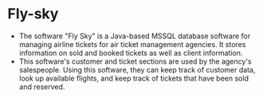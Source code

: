 # Fly-sky
- The software "Fly Sky" is a Java-based MSSQL database software for managing airline tickets for air ticket management agencies. It stores information on sold and booked tickets as well as client information.
- This software's customer and ticket sections are used by the agency's salespeople. Using this software, they can keep track of customer data, look up available flights, and keep track of tickets that have been sold and reserved.
